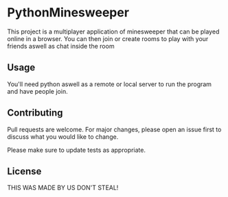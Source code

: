 # PythonMinesweeper

This project is a multiplayer application of minesweeper that can be played online in a browser. 
You can then join or create rooms to play with your friends aswell as chat inside the room

## Usage
You'll need python aswell as a remote or local server to run the program and have people join. 

## Contributing
Pull requests are welcome. For major changes, please open an issue first to discuss what you would like to change.

Please make sure to update tests as appropriate.

## License
THIS WAS MADE BY US DON'T STEAL!
